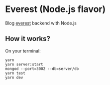 # Everest (Node.js flavor)

Blog [everest](https://github.com/eliseekn/everest) backend with Node.js

## How it works?

On your terminal:

```
yarn
yarn server:start
mongod --port=3002 --db=server/db
yarn test
yarn dev
```
